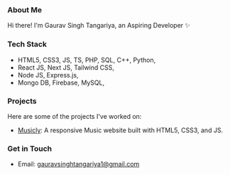 ### About Me
Hi there! I'm Gaurav Singh Tangariya, an Aspiring Developer ✨

### Tech Stack
* HTML5, CSS3, JS, TS, PHP, SQL, C++, Python,
* React JS, Next JS, Tailwind CSS,
* Node JS, Express.js,
* Mongo DB, Firebase, MySQL,

### Projects
Here are some of the projects I've worked on:

- [Musicly](https://github.com/Gauravst/Musicly): A responsive Music website built with HTML5, CSS3, and JS.

### Get in Touch
- Email: [gauravsinghtangariya1@gmail.com](mailto:gauravsinghtangariya1@gmail.com)

